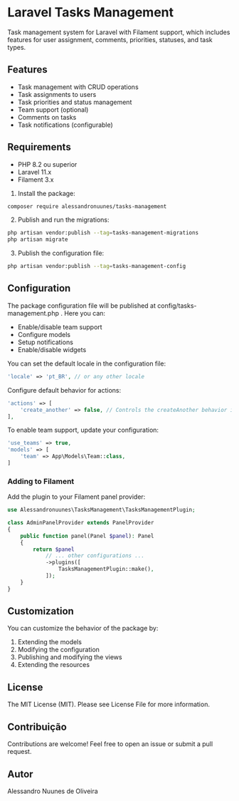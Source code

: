 # Laravel Tasks Management

Task management system for Laravel with Filament support, which includes features for user assignment, comments, priorities, statuses, and task types.

## Features

- Task management with CRUD operations
- Task assignments to users
- Task priorities and status management
- Team support (optional)
- Comments on tasks
- Task notifications (configurable)

## Requirements

- PHP 8.2 ou superior
- Laravel 11.x
- Filament 3.x

1. Install the package:
```bash
composer require alessandronuunes/tasks-management
 ```

2. Publish and run the migrations:
```bash
php artisan vendor:publish --tag=tasks-management-migrations
php artisan migrate
 ```

3. Publish the configuration file:
```bash
php artisan vendor:publish --tag=tasks-management-config
 ```
## Configuration

The package configuration file will be published at config/tasks-management.php . Here you can:

- Enable/disable team support
- Configure models
- Setup notifications
- Enable/disable widgets

You can set the default locale in the configuration file:
```php
'locale' => 'pt_BR', // or any other locale
```
Configure default behavior for actions:

```php
'actions' => [
    'create_another' => false, // Controls the createAnother behavior in forms
],
```
To enable team support, update your configuration:

```php
'use_teams' => true,
'models' => [
    'team' => App\Models\Team::class,
]
 ```
### Adding to Filament
Add the plugin to your Filament panel provider:

```php
use Alessandronuunes\TasksManagement\TasksManagementPlugin;

class AdminPanelProvider extends PanelProvider
{
    public function panel(Panel $panel): Panel
    {
        return $panel
            // ... other configurations ...
            ->plugins([
                TasksManagementPlugin::make(),
            ]);
    }
}
 ```

## Customization
You can customize the behavior of the package by:

1. Extending the models
2. Modifying the configuration
3. Publishing and modifying the views
4. Extending the resources

## License
The MIT License (MIT). Please see License File for more information.

## Contribuição
Contributions are welcome! Feel free to open an issue or submit a pull request.

## Autor
Alessandro Nuunes de Oliveira
